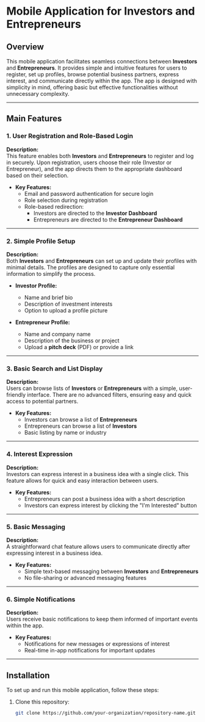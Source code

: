 # Mobile Application for Investors and Entrepreneurs

## Overview
This mobile application facilitates seamless connections between **Investors** and **Entrepreneurs**. It provides simple and intuitive features for users to register, set up profiles, browse potential business partners, express interest, and communicate directly within the app. The app is designed with simplicity in mind, offering basic but effective functionalities without unnecessary complexity.

---

##  Main Features

### 1. User Registration and Role-Based Login
**Description:**  
This feature enables both **Investors** and **Entrepreneurs** to register and log in securely. Upon registration, users choose their role (Investor or Entrepreneur), and the app directs them to the appropriate dashboard based on their selection.

- **Key Features:**
  - Email and password authentication for secure login
  - Role selection during registration
  - Role-based redirection:
    - Investors are directed to the **Investor Dashboard**
    - Entrepreneurs are directed to the **Entrepreneur Dashboard**

---

### 2. Simple Profile Setup
**Description:**  
Both **Investors** and **Entrepreneurs** can set up and update their profiles with minimal details. The profiles are designed to capture only essential information to simplify the process.

- **Investor Profile:**
  - Name and brief bio
  - Description of investment interests
  - Option to upload a profile picture

- **Entrepreneur Profile:**
  - Name and company name
  - Description of the business or project
  - Upload a **pitch deck** (PDF) or provide a link

---

### 3. Basic Search and List Display
**Description:**  
Users can browse lists of **Investors** or **Entrepreneurs** with a simple, user-friendly interface. There are no advanced filters, ensuring easy and quick access to potential partners.

- **Key Features:**
  - Investors can browse a list of **Entrepreneurs**
  - Entrepreneurs can browse a list of **Investors**
  - Basic listing by name or industry

---

### 4. Interest Expression
**Description:**  
Investors can express interest in a business idea with a single click. This feature allows for quick and easy interaction between users.

- **Key Features:**
  - Entrepreneurs can post a business idea with a short description
  - Investors can express interest by clicking the "I'm Interested" button

---

### 5. Basic Messaging
**Description:**  
A straightforward chat feature allows users to communicate directly after expressing interest in a business idea.

- **Key Features:**
  - Simple text-based messaging between **Investors** and **Entrepreneurs**
  - No file-sharing or advanced messaging features

---

### 6. Simple Notifications
**Description:**  
Users receive basic notifications to keep them informed of important events within the app.

- **Key Features:**
  - Notifications for new messages or expressions of interest
  - Real-time in-app notifications for important updates

---

## Installation

To set up and run this mobile application, follow these steps:

1. Clone this repository:
   ```bash
   git clone https://github.com/your-organization/repository-name.git
